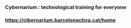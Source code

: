 ### Cybernarium : technological training for everyone
### https://cibernarium.barcelonactiva.cat/home
